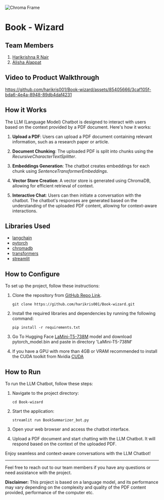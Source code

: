 ![Chroma Frame](https://github.com/TH-Activities/saturday-hack-night-template/assets/90635335/365c00da-597c-446f-9aa7-bed99fb26074)



# Book - Wizard

## Team Members
1. [Harikrishna R Nair](https://github.com/harikris001)
2. [Alisha Alappat](https://github.com/alishaalappat)

## Video to Product Walkthrough



https://github.com/harikris001/Book-wizard/assets/85405666/3caf105f-bda6-4e4a-8948-89db4daf4231



## How it Works
The LLM (Language Model) Chatbot is designed to interact with users based on the context provided by a PDF document. Here's how it works:

1. **Upload a PDF**: Users can upload a PDF document containing relevant information, such as a research paper or article.

2. **Document Chunking**: The uploaded PDF is split into chunks using the *RecursiveCharacterTextSplitter*.

3. **Embeddings Generation**: The chatbot creates embeddings for each chunk using *SentenceTransformerEmbeddings*.

4. **Vector Store Creation**: A vector store is generated using ChromaDB, allowing for efficient retrieval of context.

5. **Interactive Chat**: Users can then initiate a conversation with the chatbot. The chatbot's responses are generated based on the understanding of the uploaded PDF content, allowing for context-aware interactions.

## Libraries Used
- [langchain](https://python.langchain.com/docs/get_started/introduction.html)
- [pytorch](https://pytorch.org/docs/stable/index.html)
- [chromadb](https://docs.trychroma.com/)
- [transformers](https://huggingface.co/transformers/v3.0.2/index.html)
- [streamlit](https://docs.streamlit.io/)

## How to Configure
To set up the project, follow these instructions:

1. Clone the repository from [GitHub Repo Link](https://github.com/harikris001/Book-wizard).
    ```
    git clone https://github.com/harikris001/Book-wizard.git
    ```
2. Install the required libraries and dependencies by running the following command:
   ```
   pip install -r requirements.txt
   ```

3. Go To Hugging Face [LaMini-T5-738M](https://huggingface.co/MBZUAI/LaMini-T5-738M) model and download pytorch_model.bin and paste in directory 'LaMini-T5-738M'
4. If you have a GPU with more than 4GB or VRAM recommended to install the CUDA toolkit from Nvidia [CUDA](https://developer.nvidia.com/cuda-toolkit)

## How to Run
To run the LLM Chatbot, follow these steps:

1. Navigate to the project directory:

   ```
   cd Book-wizard
   ```
2. Start the application:
   ```
   streamlit run BookSummarizer_bot.py 
   ```

3. Open your web browser and access the chatbot interface.

4. Upload a PDF document and start chatting with the LLM Chatbot. It will respond based on the context of the uploaded PDF.

Enjoy seamless and context-aware conversations with the LLM Chatbot!

---

Feel free to reach out to our team members if you have any questions or need assistance with the project.

**Disclaimer:** This project is based on a language model, and its performance may vary depending on the complexity and quality of the PDF content provided, performance of the computer etc.
